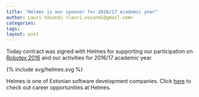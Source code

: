 ```yaml
---
title: "Helmes is our sponsor for 2016/17 academic year"
author: Lauri Võsandi <lauri.vosandi@gmail.com>
categories:
tags:
layout: post
---
```


Today contract was signed with Helmes for supporting our
participation on [Robotex 2016](http://www.robotex.ee/)
and our activities for 2016/17 academic year.

{% include svg/helmes.svg %}

Helmes is one of Estonian software development companies.
Click [here](http://www.helmes.ee/join-helmes/) to check out career
opportunities at Helmes.

